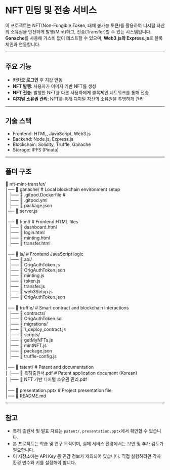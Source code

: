 # NFT 민팅 및 전송 서비스

이 프로젝트는 NFT(Non-Fungible Token, 대체 불가능 토큰)를 활용하여 디지털 자산의 소유권을 안전하게 발행(Mint)하고, 전송(Transfer)할 수 있는 시스템입니다.
**Ganache**를 사용해 가스비 없이 테스트할 수 있으며, **Web3.js와 Express.js**로 블록체인과 연동합니다.

---

## 주요 기능

- **카카오 로그인** 후 지갑 연동
- **NFT 발행**: 사용자가 이미지 기반 NFT를 생성
- **NFT 전송**: 발행한 NFT를 다른 사용자에게 블록체인 네트워크를 통해 전송
- **디지털 소유권 관리**: NFT를 통해 디지털 자산의 소유권을 투명하게 관리

---

## 기술 스택

- Frontend: HTML, JavaScript, Web3.js
- Backend: Node.js, Express.js
- Blockchain: Solidity, Truffle, Ganache
- Storage: IPFS (Pinata)

---

## 폴더 구조

📂 nft-mint-transfer/  
│── 📁 ganache/ # Local blockchain environment setup  
│ ├── 📄 .gitpod.Dockerfile #  
│ ├── 📄 .gitpod.yml  
│ ├── 📄 package.json  
│── 📄 server.js  
│  
│── 📁 html/ # Frontend HTML files  
│ ├── 📄 dashboard.html  
│ ├── 📄 login.html  
│ ├── 📄 minting.html  
│ ├── 📄 transfer.html  
│  
│── 📁 js/ # Frontend JavaScript logic  
│ ├── 📁 abi/  
│ ├── 📄 OrigAuthToken.js  
│ ├── 📄 OrigAuthToken.json  
│ ├── 📄 minting.js  
│ ├── 📄 token.js  
│ ├── 📄 transfer.js  
│ ├── 📄 web3Setup.js  
│ ├── 📄 OrigAuthToken.json  
│  
│── 📁 truffle/ # Smart contract and blockchain interactions  
│ ├── 📁 contracts/  
│ ├── 📄 OrigAuthToken.sol  
│ ├── 📁 migrations/  
│ ├── 📄 1_deploy_contract.js  
│ ├── 📁 scripts/  
│ ├── 📄 getMyNFTs.js  
│ ├── 📄 mintNFT.js  
│ ├── 📄 package.json  
│ ├── 📄 truffle-config.js  
│  
│── 📁 tatent/ # Patent and documentation  
│ ├── 📄 특허출원서.pdf # Patent application document (Korean)  
│ ├── 📄 NFT 기반 디지털 소유권 관리.pdf  
│  
│── 📄 presentation.pptx # Project presentation file  
│── 📄 README.md

---

## **참고**

- 특허 출원서 및 발표 자료는 `patent/`, `presentation.pptx`에서 확인할 수 있습니다.
- 본 프로젝트는 학습 및 연구 목적이며, 실제 서비스 환경에서는 보안 및 추가 검토가 필요합니다.
- 이 저장소에는 API Key 등 민감 정보가 제외되어 있습니다. 직접 실행하려면 각자 환경 변수와 키를 설정해야 합니다.

